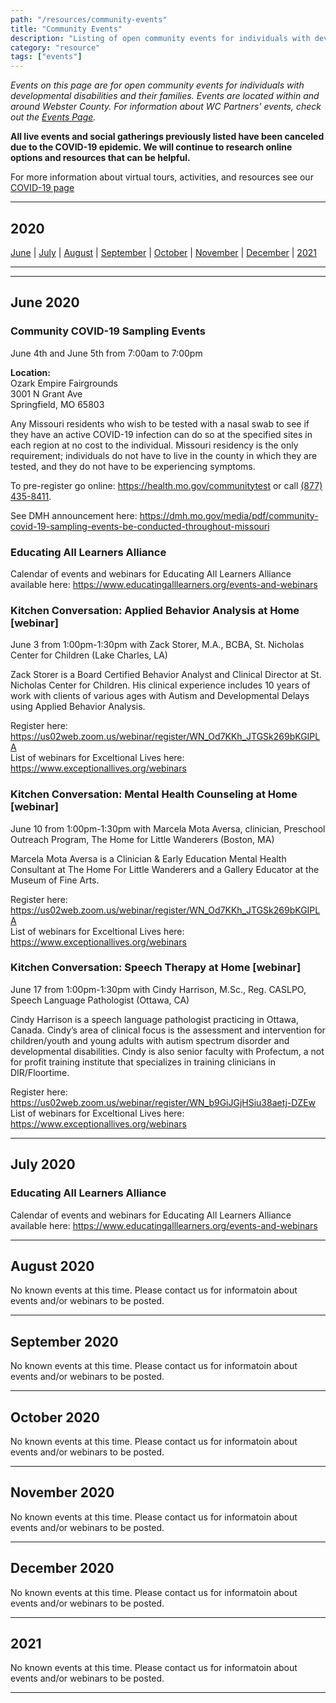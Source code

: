 ```yaml
---
path: "/resources/community-events"
title: "Community Events"
description: "Listing of open community events for individuals with developmental disabilities and their families. Events are located within and around Webster County."
category: "resource"
tags: ["events"]
---
```


_Events on this page are for open community events for individuals with developmental disabilities and their families. Events are located within and around Webster County. For information about WC Partners' events, check out the [Events Page](/events/)._

**All live events and social gatherings previously listed have been canceled due to the COVID-19 epidemic. We will continue to research online options and resources that can be helpful.**

For more information about virtual tours, activities, and resources see our [COVID-19 page](/resources/covid-19)

---

## 2020

[June](#june-2020) | [July](#july-2020) | [August](#august-2020) | [September](#september-2020) | [October](#october-2020) | [November](#november-2020) | [December](#december-2020) | [2021](#2021)

---

---

## June 2020

### Community COVID-19 Sampling Events

June 4th and June 5th from 7:00am to 7:00pm

**Location:**  
Ozark Empire Fairgrounds  
3001 N Grant Ave  
Springfield, MO 65803

Any Missouri residents who wish to be tested with a nasal swab to see if they have an active COVID-19 infection can do so at the specified sites in each region at no cost to the individual. Missouri residency is the only requirement; individuals do not have to live in the county in which they are tested, and they do not have to be experiencing symptoms.

To pre-register go online: https://health.mo.gov/communitytest or call [(877) 435-8411](tel:8774358411).

See DMH announcement here: https://dmh.mo.gov/media/pdf/community-covid-19-sampling-events-be-conducted-throughout-missouri

### Educating All Learners Alliance

Calendar of events and webinars for Educating All Learners Alliance available here: https://www.educatingalllearners.org/events-and-webinars

### Kitchen Conversation: Applied Behavior Analysis at Home [webinar]

June 3 from 1:00pm-1:30pm with Zack Storer, M.A., BCBA, St. Nicholas Center for Children (Lake Charles, LA)

Zack Storer is a Board Certified Behavior Analyst and Clinical Director at St. Nicholas Center for Children. His clinical experience includes 10 years of work with clients of various ages with Autism and Developmental Delays using Applied Behavior Analysis.

Register here: https://us02web.zoom.us/webinar/register/WN_Od7KKh_JTGSk269bKGIPLA  
List of webinars for Exceltional Lives here: https://www.exceptionallives.org/webinars

### Kitchen Conversation: Mental Health Counseling at Home [webinar]

June 10 from 1:00pm-1:30pm with Marcela Mota Aversa, clinician, Preschool Outreach Program, The Home for Little Wanderers (Boston, MA)

Marcela Mota Aversa is a Clinician & Early Education Mental Health Consultant at The Home For Little Wanderers and a Gallery Educator at the Museum of Fine Arts.

Register here: https://us02web.zoom.us/webinar/register/WN_Od7KKh_JTGSk269bKGIPLA  
List of webinars for Exceltional Lives here: https://www.exceptionallives.org/webinars

### Kitchen Conversation: Speech Therapy at Home [webinar]

June 17 from 1:00pm-1:30pm with Cindy Harrison, M.Sc., Reg. CASLPO, Speech Language Pathologist (Ottawa, CA)

Cindy Harrison is a speech language pathologist practicing in Ottawa, Canada. Cindy’s area of clinical focus is the assessment and intervention for children/youth and young adults with autism spectrum disorder and developmental disabilities. Cindy is also senior faculty with Profectum, a not for profit training institute that specializes in training clinicians in DIR/Floortime.

Register here: https://us02web.zoom.us/webinar/register/WN_b9GiJGjHSiu38aetj-DZEw  
List of webinars for Exceltional Lives here: https://www.exceptionallives.org/webinars

---

## July 2020

### Educating All Learners Alliance

Calendar of events and webinars for Educating All Learners Alliance available here: https://www.educatingalllearners.org/events-and-webinars

---

## August 2020

No known events at this time. Please contact us for informatoin about events and/or webinars to be posted.

---

## September 2020

No known events at this time. Please contact us for informatoin about events and/or webinars to be posted.

---

## October 2020

No known events at this time. Please contact us for informatoin about events and/or webinars to be posted.

---

## November 2020

No known events at this time. Please contact us for informatoin about events and/or webinars to be posted.

---

## December 2020

No known events at this time. Please contact us for informatoin about events and/or webinars to be posted.

---

## 2021

No known events at this time. Please contact us for informatoin about events and/or webinars to be posted.

---

